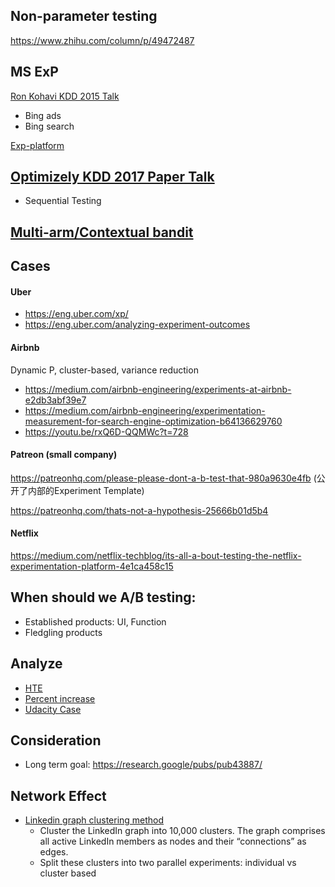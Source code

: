## Non-parameter testing
https://www.zhihu.com/column/p/49472487

## MS ExP
[Ron Kohavi KDD 2015 Talk](https://www.youtube.com/watch?v=ZfhQ-fIg4EU&feature=youtu.be&t=2m59s)

- Bing ads
- Bing search

[Exp-platform](https://exp-platform.com/2018StrataABtutorial/)

## [Optimizely KDD 2017 Paper Talk](https://www.youtube.com/watch?v=AJX4W3MwKzU)
- Sequential Testing

## [Multi-arm/Contextual bandit](https://multithreaded.stitchfix.com/blog/2018/11/08/bandits/)

## Cases 
#### Uber
- https://eng.uber.com/xp/
- https://eng.uber.com/analyzing-experiment-outcomes

#### Airbnb
Dynamic P, cluster-based, variance reduction
- https://medium.com/airbnb-engineering/experiments-at-airbnb-e2db3abf39e7 
- https://medium.com/airbnb-engineering/experimentation-measurement-for-search-engine-optimization-b64136629760
- https://youtu.be/rxQ6D-QQMWc?t=728

#### Patreon (small company)

https://patreonhq.com/please-please-dont-a-b-test-that-980a9630e4fb (公开了内部的Experiment Template)

https://patreonhq.com/thats-not-a-hypothesis-25666b01d5b4


#### Netflix
https://medium.com/netflix-techblog/its-all-a-bout-testing-the-netflix-experimentation-platform-4e1ca458c15 

## When should we A/B testing:
- Established products: UI, Function
- Fledgling products

## Analyze
- [HTE](http://www.unofficialgoogledatascience.com/2019/04/misadventures-in-experiments-for-growth.html)
- [Percent increase](http://jwegan.com/growth-hacking/wrong-way-to-analyze-experiments/)
- [Udacity Case](https://github.com/shubhamlal11/Udacity-AB-Testing-Final-Project)

## Consideration
- Long term goal: https://research.google/pubs/pub43887/


## Network Effect
- [Linkedin graph clustering method](https://engineering.linkedin.com/blog/2019/06/detecting-interference--an-a-b-test-of-a-b-tests)
  - Cluster the LinkedIn graph into 10,000 clusters. The graph comprises all active LinkedIn members as nodes and their “connections” as edges.  
  - Split these clusters into two parallel experiments: individual vs cluster based
